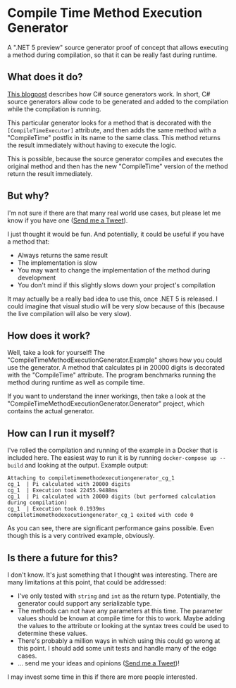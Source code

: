 # Compile Time Method Execution Generator

A ".NET 5 preview" source generator proof of concept that allows executing a method during compilation, so that it can be really fast during runtime.

## What does it do?

[This blogpost](https://devblogs.microsoft.com/dotnet/introducing-c-source-generators/) describes how C# source generators work. In short, C# source generators allow code to be generated and added to the compilation while the compilation is running.

This particular generator looks for a method that is decorated with the `[CompileTimeExecutor]` attribute, and then adds the same method with a "CompileTime" postfix in its name to the same class. This method returns the result immediately without having to execute the logic.

This is possible, because the source generator compiles and executes the original method and then has the new "CompileTime" version of the method return the result immediately.

## But why?

I'm not sure if there are that many real world use cases, but please let me know if you have one ([Send me a Tweet](https://twitter.com/knifecore/)).

I just thought it would be fun. And potentially, it could be useful if you have a method that:
- Always returns the same result
- The implementation is slow
- You may want to change the implementation of the method during development
- You don't mind if this slightly slows down your project's compilation

It may actually be a really bad idea to use this, once .NET 5 is released. I could imagine that visual studio will be very slow because of this (because the live compilation will also be very slow).

## How does it work?

Well, take a look for yourself! The "CompileTimeMethodExecutionGenerator.Example" shows how you could use the generator. A method that calculates pi in 20000 digits is decorated with the "CompileTime" attribute. The program benchmarks running the method during runtime as well as compile time.

If you want to understand the inner workings, then take a look at the "CompileTimeMethodExecutionGenerator.Generator" project, which contains the actual generator.

## How can I run it myself?

I've rolled the compilation and running of the example in a Docker that is included here. The easiest way to run it is by running `docker-compose up --build` and looking at the output. Example output:
```
Attaching to compiletimemethodexecutiongenerator_cg_1
cg_1  | Pi calculated with 20000 digits
cg_1  | Execution took 22455.9488ms
cg_1  | Pi calculated with 20000 digits (but performed calculation during compilation)
cg_1  | Execution took 0.1939ms
compiletimemethodexecutiongenerator_cg_1 exited with code 0
```

As you can see, there are significant performance gains possible. Even though this is a very contrived example, obviously.

## Is there a future for this?

I don't know. It's just something that I thought was interesting. There are many limitations at this point, that could be addressed:
- I've only tested with `string` and `int` as the return type. Potentially, the generator could support any serializable type.
- The methods can not have any parameters at this time. The parameter values should be known at compile time for this to work. Maybe adding the values to the attribute or looking at the syntax trees could be used to determine these values.
- There's probably a million ways in which using this could go wrong at this point. I should add some unit tests and handle many of the edge cases.
- ... send me your ideas and opinions ([Send me a Tweet](https://twitter.com/knifecore/))!

I may invest some time in this if there are more people interested.